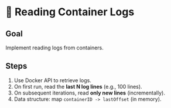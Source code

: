 # 📜 Reading Container Logs

## Goal
Implement reading logs from containers.

## Steps
1. Use Docker API to retrieve logs.
2. On first run, read the **last N log lines** (e.g., 100 lines).
3. On subsequent iterations, read **only new lines** (incrementally).
4. Data structure: map `containerID -> lastOffset` (in memory).